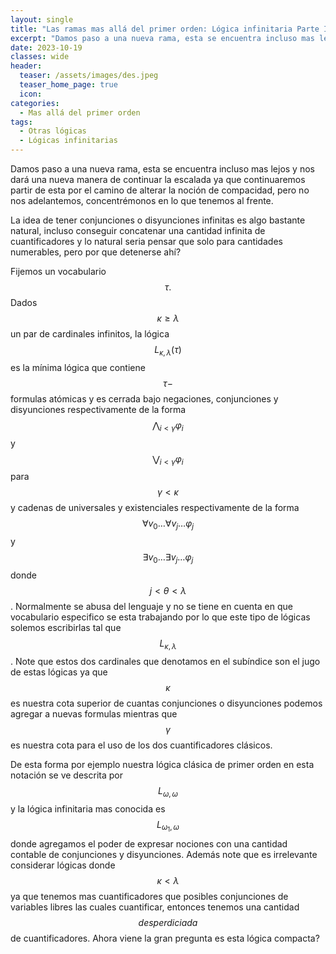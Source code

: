 ```yaml
---
layout: single
title: "Las ramas mas allá del primer orden: Lógica infinitaria Parte I."
excerpt: "Damos paso a una nueva rama, esta se encuentra incluso mas lejos y nos dará una nueva manera de continuar la escalada ya que continuaremos partir de esta por el camino de alterar la noción de compacidad, pero no nos adelantemos, concentrémonos en lo que tenemos al frente."
date: 2023-10-19
classes: wide
header:
  teaser: /assets/images/des.jpeg
  teaser_home_page: true
  icon: 
categories:
  - Mas allá del primer orden
tags:
  - Otras lógicas
  - Lógicas infinitarias
---
```


Damos paso a una nueva rama, esta se encuentra incluso mas lejos y nos dará una nueva manera de continuar la escalada ya que continuaremos partir de esta por el camino de alterar la noción de compacidad, pero no nos adelantemos, concentrémonos en lo que tenemos al frente.

La idea de tener conjunciones o disyunciones infinitas es algo bastante natural, incluso conseguir concatenar una cantidad infinita de cuantificadores y lo natural seria pensar que solo para cantidades numerables, pero por que detenerse ahí?

Fijemos un vocabulario $$\tau.$$ Dados $$\kappa\geq\lambda$$ un par de cardinales infinitos, la lógica $$L_{\kappa,\lambda}(\tau)$$ es la mínima lógica que contiene $$\tau-$$formulas atómicas y es cerrada bajo negaciones, conjunciones y disyunciones respectivamente de la forma $$\bigwedge_{i<\gamma}\varphi_i$$ y $$\bigvee_{i<\gamma}\varphi_i$$ para $$\gamma<\kappa$$ y cadenas de universales y existenciales respectivamente de la forma $$\forall v_0\dots\forall v_j\dots\varphi_j$$ y $$\exists v_0\dots\exists v_j\dots\varphi_j$$ donde $$j<\theta<\lambda$$. Normalmente se abusa del lenguaje y no se tiene en cuenta en que vocabulario especifico se esta trabajando por lo que este tipo de lógicas solemos escribirlas tal que $$L_{\kappa,\lambda}$$. Note que estos dos cardinales que denotamos en el subíndice son el jugo de estas lógicas ya que $$\kappa$$ es nuestra cota superior de cuantas conjunciones o disyunciones podemos agregar a nuevas formulas mientras que $$\gamma$$ es nuestra cota para el uso de los dos cuantificadores clásicos.

De esta forma por ejemplo nuestra lógica clásica de primer orden en esta notación se ve descrita por $$L_{\omega,\omega}$$ y la lógica infinitaria mas conocida es $$L_{\omega_1,\omega}$$ donde agregamos el poder de expresar nociones con una cantidad contable de conjunciones y disyunciones. Además note que es irrelevante considerar lógicas donde $$\kappa<\lambda$$ ya que tenemos mas cuantificadores que posibles conjunciones de variables libres las cuales cuantificar, entonces tenemos una cantidad $$\textit{desperdiciada}$$ de cuantificadores. Ahora viene la gran pregunta es esta lógica compacta?
